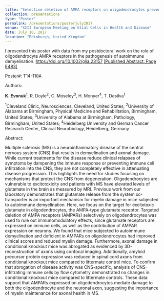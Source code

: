 ```yaml
---
title: "Selective deletion of AMPA receptors on oligodendrocytes prevents axonal injury in autoimmune demyelination."
collection: presentations
type: "Poster"
permalink: /presentations/posterjuly2017
venue: "XIII European Meeting on Glial Cells in Health and Disease"
date: July 10, 2017
location: "Edinburgh, United Kingdom"
---
```


I presented this poster with data from my postdoctoral work on the role of oligodendrocyte AMPA receptors in the pathogenesis of autoimmune demyelination.  <a href="https://doi.org/10.1002/glia.23157" target="_blank">https://doi.org/10.1002/glia.23157</a> <a href="https://doi.org/10.1002/glia.23157" target="_blank">[Published Abstract: Page E483]</a>


Poster#: T14-110A


Authors: 

**K. Evonuk**<sup>1</sup>, R. Doyle<sup>2</sup>, C. Moseley<sup>3</sup>, H. Monyer<sup>4</sup>, T. Desilva<sup>1</sup>

<sup>1</sup>Cleveland Clinic, Neurosciences, Cleveland, United States; <sup>2</sup>University of Alabama at Birmingham, Physical Medicine and Rehabilitation, Birmingham, United States; <sup>3</sup>University of Alabama at Birmingham, Pathology, Birmingham, United States; <sup>4</sup>Heidelberg University and German Cancer Research Center, Clinical Neurobiology, Heidelberg, Germany


Abstract:

Multiple sclerosis (MS) is a neuroinflammatory disease of the central nervous system (CNS) that results in demyelination  and  axonal  damage.  While  current  treatments  for  the  disease  reduce  clinical  relapses  of  symptoms by dampening the immune response or preventing immune cell infiltration into the CNS, they are not completely effective in attenuating disease progression. This highlights the need for studies focusing on mechanisms that protect the CNS from degeneration. Oligodendrocytes are vulnerable to excitotoxicity and patients with MS have elevated levels of glutamate in the brain as measured by MRI. Previous work from our laboratory demonstrates that glutamate release from the system xc- transporter is an important mechanism for  myelin  damage  in  mice  subjected  to  autoimmune  demyelination.  Here,  we  focus  on  the  target  for  excitotoxic glutamate in oligodendrocytes, the AMPA-type glutamate receptor. Targeted deletion of AMPA receptors (AMPARs) selectively on oligodendrocytes was used to rule out immunomodulatory effects, since glutamate receptors are expressed on immune cells, as well as the contribution of AMPAR expression on neurons.  We  found  that  mice  subjected  to  autoimmune  demyelination  and  deficient  in  AMPARs  on  oligodendrocytes had improved clinical scores and reduced myelin damage. Furthermore, axonal damage in conditional  knockout  mice  was  abrogated  as  evidenced  by  3D-reconstruction  of  axons  using  confocal  imaging.  Additionally,  amyloid  precursor  protein  expression  was  reduced  in  spinal  cord  axons  from  conditional knockout mice compared to littermate control mice. To confirm that abrogation of disease activity was CNS-specific, analysis of CNS-infiltrating immune cells by flow cytometry demonstrated no changes in conditional knockout mice compared to littermate controls. These data support that AMPARs expressed on oligodendrocytes  mediate  damage  to  both  the  oligodendrocyte  and  the  neuronal  axon,  suggesting  the  importance of myelin maintenance for axonal health in MS.